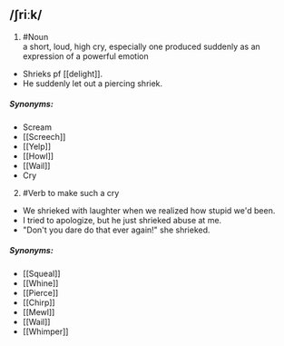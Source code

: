 ## /ʃriːk/ 
1. #Noun  
a short, loud, high cry, especially one produced suddenly as an expression of a powerful emotion

- Shrieks pf [[delight]].
- He suddenly let out a piercing shriek.

##### Synonyms:
- Scream
- [[Screech]]
- [[Yelp]]
- [[Howl]]
- [[Wail]]
- Cry

2. #Verb 
to make such a cry

- We shrieked with laughter when we realized how stupid we'd been.
- I tried to apologize, but he just shrieked abuse at me.
- "Don't you dare do that ever again!" she shrieked.

##### Synonyms:
- [[Squeal]]
- [[Whine]]
- [[Pierce]]
- [[Chirp]]
- [[Mewl]]
- [[Wail]]
- [[Whimper]]